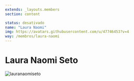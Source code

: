 ```yaml
---
extends: _layouts.members
section: content

status: desativado
name: "Laura Naomi"
img: https://avatars.githubusercontent.com/u/47746453?v=4
way: /membros/laura-naomi
---
```


# Laura Naomi Seto

![lauranaomiseto](https://avatars.githubusercontent.com/u/47746453?v=4)